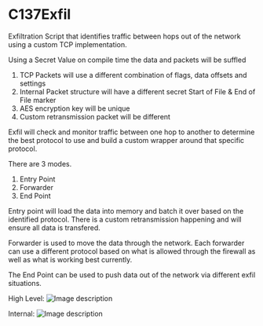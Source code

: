 # C137Exfil

Exfiltration Script that identifies traffic between hops out of the network using a custom TCP implementation. 

Using a Secret Value on compile time the data and packets will be suffled

1. TCP Packets will use a different combination of flags, data offsets and settings
2. Internal Packet structure will have a different secret Start of File & End of File marker
3. AES encryption key will be unique
5. Custom retransmission packet will be different


Exfil will check and monitor traffic between one hop to another to determine the best protocol to use and build a custom wrapper around that specific protocol.

There are 3 modes.

1. Entry Point
2. Forwarder
3. End Point

Entry point will load the data into memory and batch it over based on the identified protocol. There is a custom retransmission happening and will ensure all data is transfered.

Forwarder is used to move the data through the network. Each forwarder can use a different protocol based on what is allowed through the firewall as well as what is working best currently.

The End Point can be used to push data out of the network via different exfil situations. 

High Level:
![Image description](link-to-image)

Internal:
![Image description](link-to-image)
